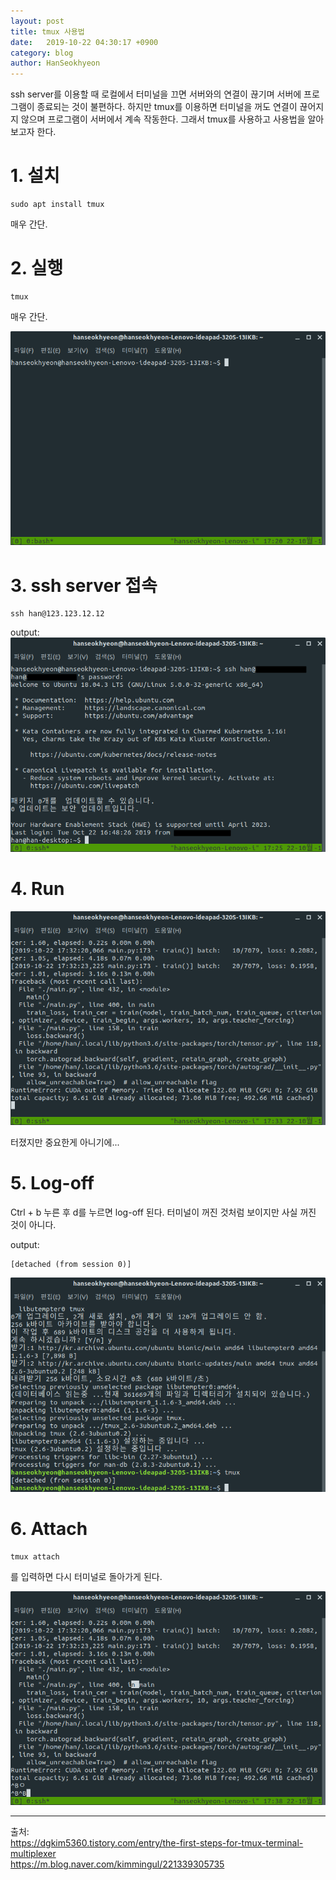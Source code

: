 ```yaml
---
layout: post
title: tmux 사용법
date:   2019-10-22 04:30:17 +0900
category: blog
author: HanSeokhyeon
---
```


ssh server를 이용할 때 로컬에서 터미널을 끄면 서버와의 연결이 끊기며 서버에 프로그램이 종료되는 것이 불편하다. 
하지만 tmux를 이용하면 터미널을 꺼도 연결이 끊어지지 않으며 프로그램이 서버에서 계속 작동한다. 
그래서 tmux를 사용하고 사용법을 알아보고자 한다.

# 1. 설치

```
sudo apt install tmux
```
매우 간단.

# 2. 실행
```
tmux
```
매우 간단.

![tmux](/assets/images/tmux.png)

# 3. ssh server 접속
```
ssh han@123.123.12.12
```
output:  
![ssh_server](/assets/images/ssh_server.png)

# 4. Run

![run_ssh](/assets/images/run_ssh.png)

터졌지만 중요한게 아니기에...

# 5. Log-off

Ctrl + b 누른 후 d를 누르면 log-off 된다. 터미널이 꺼진 것처럼 보이지만 사실 꺼진 것이 아니다.

output:
```
[detached (from session 0)]
```
![log-off](/assets/images/log-off.png)

# 6. Attach

```
tmux attach
```
를 입력하면 다시 터미널로 돌아가게 된다.  

![attach](/assets/images/attach.png)

---
출처:  
<https://dgkim5360.tistory.com/entry/the-first-steps-for-tmux-terminal-multiplexer>  
<https://m.blog.naver.com/kimmingul/221339305735>
